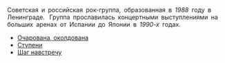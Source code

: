 Советская и российская рок-группа, образованная в *1988* году в Ленинграде. 
Группа прославилась концертными выступлениями на больших аренах от Испании до Японии в *1990-х* годах. 

* [Очарована, околдована](Очарована,%20околдована)
* [Ступени](Ступени)
* [Шаг навстречу](Шаг%20навстречу)
